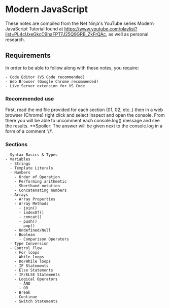 # Modern JavaScript
These notes are compiled from the Net Ninja's YouTube series Modern JavaScript Tutorial found at https://www.youtube.com/playlist?list=PL4cUxeGkcC9haFPT7J25Q9GRB_ZkFrQAc, as well as personal research.

## Requirements
In order to be able to follow along with these notes, you require:

    - Code Editor (VS Code recommended)
    - Web Browser (Google Chrome recommended)
    - Live Server extension for VS Code

### Recommended use
First, read the md file provided for each section (01, 02, etc..) then in a web browser (Chrome) right click and select Inspect and open the console. From there you will be able to uncomment each console.log() message and see the results. **Spoiler: The answer will be given next to the console.log in a form of a comment '//'.

### Sections
    - Syntax Basics & Types
    - Variables
      - Strings
      - Template Literals
      - Numbers
        - Order of Operation
        - Performing arithmetic
        - Shorthand notation
        - Concatenating numbers
      - Arrays
        - Array Properties
        - Array Methods
          - join()
          - indexOf()
          - concat()
          - push()
          - pop()
        - Undefined/Null
        - Boolean
          - Comparison Operators
      - Type Conversion
      - Control Flow
        - For loops
        - While loops
        - Do/While loops
        - IF Statements
        - Else Statements
        - IF/ELSE Statements
        - Logical Operators
          - AND
          - OR
        - Break
        - Continue
        - Switch Statements
